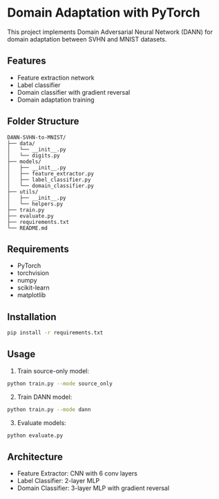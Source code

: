 # Domain Adaptation with PyTorch

This project implements Domain Adversarial Neural Network (DANN) for domain adaptation between SVHN and MNIST datasets.

## Features
- Feature extraction network
- Label classifier
- Domain classifier with gradient reversal
- Domain adaptation training


## Folder Structure
```
DANN-SVHN-to-MNIST/
├── data/
│   └── __init__.py 
│   └── digits.py
├── models/
│   ├── __init__.py
│   ├── feature_extractor.py
│   ├── label_classifier.py
│   └── domain_classifier.py
├── utils/
│   ├── __init__.py
│   └── helpers.py
├── train.py
├── evaluate.py
├── requirements.txt
└── README.md
```


## Requirements
- PyTorch
- torchvision
- numpy
- scikit-learn
- matplotlib

## Installation
```bash
pip install -r requirements.txt
```

## Usage
1. Train source-only model:
```bash
python train.py --mode source_only
```

2. Train DANN model:
```bash
python train.py --mode dann
```

3. Evaluate models:
```bash
python evaluate.py
```

## Architecture
- Feature Extractor: CNN with 6 conv layers
- Label Classifier: 2-layer MLP
- Domain Classifier: 3-layer MLP with gradient reversal
